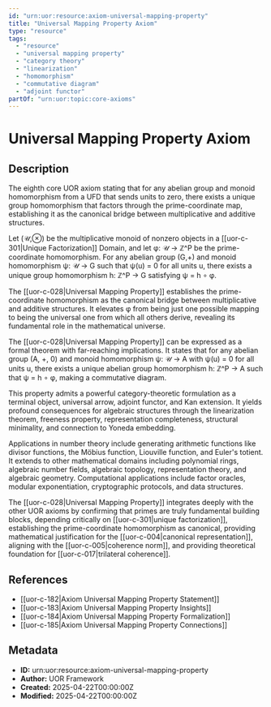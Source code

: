 ```yaml
---
id: "urn:uor:resource:axiom-universal-mapping-property"
title: "Universal Mapping Property Axiom"
type: "resource"
tags:
  - "resource"
  - "universal mapping property"
  - "category theory"
  - "linearization"
  - "homomorphism"
  - "commutative diagram"
  - "adjoint functor"
partOf: "urn:uor:topic:core-axioms"
---
```


# Universal Mapping Property Axiom

## Description

The eighth core UOR axiom stating that for any abelian group and monoid homomorphism from a UFD that sends units to zero, there exists a unique group homomorphism that factors through the prime-coordinate map, establishing it as the canonical bridge between multiplicative and additive structures.

Let (𝒰,⊗) be the multiplicative monoid of nonzero objects in a [[uor-c-301|Unique Factorization]] Domain, and let φ: 𝒰 → ℤ^P be the prime-coordinate homomorphism. For any abelian group (G,+) and monoid homomorphism ψ: 𝒰 → G such that ψ(u) = 0 for all units u, there exists a unique group homomorphism h: ℤ^P → G satisfying ψ = h ∘ φ.

The [[uor-c-028|Universal Mapping Property]] establishes the prime-coordinate homomorphism as the canonical bridge between multiplicative and additive structures. It elevates φ from being just one possible mapping to being the universal one from which all others derive, revealing its fundamental role in the mathematical universe.

The [[uor-c-028|Universal Mapping Property]] can be expressed as a formal theorem with far-reaching implications. It states that for any abelian group (A, +, 0) and monoid homomorphism ψ: 𝒰 → A with ψ(u) = 0 for all units u, there exists a unique abelian group homomorphism h: ℤ^P → A such that ψ = h ∘ φ, making a commutative diagram.

This property admits a powerful category-theoretic formulation as a terminal object, universal arrow, adjoint functor, and Kan extension. It yields profound consequences for algebraic structures through the linearization theorem, freeness property, representation completeness, structural minimality, and connection to Yoneda embedding.

Applications in number theory include generating arithmetic functions like divisor functions, the Möbius function, Liouville function, and Euler's totient. It extends to other mathematical domains including polynomial rings, algebraic number fields, algebraic topology, representation theory, and algebraic geometry. Computational applications include factor oracles, modular exponentiation, cryptographic protocols, and data structures.

The [[uor-c-028|Universal Mapping Property]] integrates deeply with the other UOR axioms by confirming that primes are truly fundamental building blocks, depending critically on [[uor-c-301|unique factorization]], establishing the prime-coordinate homomorphism as canonical, providing mathematical justification for the [[uor-c-004|canonical representation]], aligning with the [[uor-c-005|coherence norm]], and providing theoretical foundation for [[uor-c-017|trilateral coherence]].

## References

- [[uor-c-182|Axiom Universal Mapping Property Statement]]
- [[uor-c-183|Axiom Universal Mapping Property Insights]]
- [[uor-c-184|Axiom Universal Mapping Property Formalization]]
- [[uor-c-185|Axiom Universal Mapping Property Connections]]

## Metadata

- **ID:** urn:uor:resource:axiom-universal-mapping-property
- **Author:** UOR Framework
- **Created:** 2025-04-22T00:00:00Z
- **Modified:** 2025-04-22T00:00:00Z
